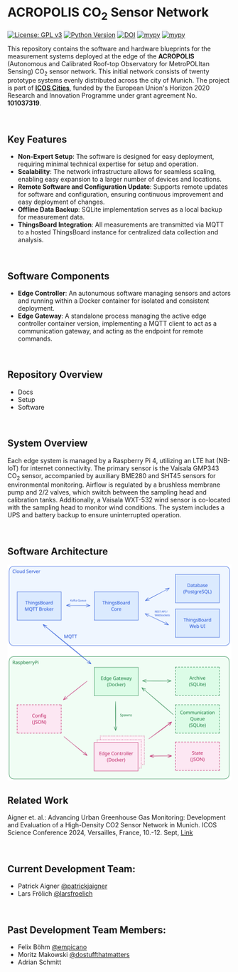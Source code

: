 # ACROPOLIS CO<sub>2</sub> Sensor Network
[![License: GPL v3](https://img.shields.io/badge/License-GPLv3-blue.svg)](https://www.gnu.org/licenses/gpl-3.0)
[![Python Version](https://img.shields.io/badge/python-3.12%2B-blue.svg)](https://www.python.org/downloads/release/python-3120/)
[![DOI](https://zenodo.org/badge/DOI/10.5281/zenodo.15849217.svg)](https://doi.org/10.5281/zenodo.15849217)
[![mypy](https://github.com/tum-esm/ACROPOLIS-edge/actions/workflows/test-controller.yaml/badge.svg)](https://github.com/tum-esm/ACROPOLIS-edge/actions)
[![mypy](https://github.com/tum-esm/ACROPOLIS-edge/actions/workflows/test-gateway.yaml/badge.svg)](https://github.com/tum-esm/ACROPOLIS-edge/actions)


This repository contains the software and hardware blueprints for the measurement systems deployed at the edge of the **ACROPOLIS** (Autonomous and Calibrated Roof-top Observatory for MetroPOLItan Sensing) CO<sub>2</sub> sensor network. This initial network consists of twenty prototype systems evenly distributed across the city of Munich. The project is part of [**ICOS Cities**](https://www.icos-cp.eu/projects/icos-cities), funded by the European Union's Horizon 2020 Research and Innovation Programme under grant agreement No. **101037319**.

<br/>

## Key Features

- **Non-Expert Setup**: The software is designed for easy deployment, requiring minimal technical expertise for setup and operation.
- **Scalability**: The network infrastructure allows for seamless scaling, enabling easy expansion to a larger number of devices and locations.
- **Remote Software and Configuration Update**: Supports remote updates for software and configuration, ensuring continuous improvement and easy deployment of changes.
- **Offline Data Backup**: SQLite implementation serves as a local backup for measurement data.
- **ThingsBoard Integration**: All measurements are transmitted via MQTT to a hosted ThingsBoard instance for centralized data collection and analysis.

<br/>

## Software Components

- **Edge Controller**: An autonumous software managing sensors and actors and running within a Docker container for isolated and consistent deployment.
- **Edge Gateway**: A standalone process managing the active edge controller container version, implementing a MQTT client to act as a communication gateway, and acting as the endpoint for remote commands.

<br/>

## Repository Overview

- Docs
- Setup
- Software

<br/>

## System Overview

Each edge system is managed by a Raspberry Pi 4, utilizing an LTE hat (NB-IoT) for internet connectivity. The primary sensor is the Vaisala GMP343 CO<sub>2</sub> sensor, accompanied by auxiliary BME280 and SHT45 sensors for environmental monitoring. Airflow is regulated by a brushless membrane pump and 2/2 valves, which switch between the sampling head and calibration tanks. Additionally, a Vaisala WXT-532 wind sensor is co-located with the sampling head to monitor wind conditions. The system includes a UPS and battery backup to ensure uninterrupted operation.

<br/>

## Software Architecture

<img src="docs/pictures/ACROPOLIS-Architecture.svg">

<br/>

## Related Work

Aigner et. al.: Advancing Urban Greenhouse Gas Monitoring: Development and Evaluation of a High-Density CO2 Sensor Network in Munich. ICOS Science Conference 2024, Versailles, France, 10.-12. Sept, [Link](https://www.icos-cp.eu/news-and-events/science-conference/icos2024sc/all-abstracts)

<br/>

## Current Development Team:

- Patrick Aigner [@patrickjaigner](https://github.com/patrickjaigner)
- Lars Frölich [@larsfroelich](https://github.com/larsfroelich)

<br/>

## Past Development Team Members:

- Felix Böhm [@empicano](https://github.com/empicano)
- Moritz Makowski [@dostuffthatmatters](https://github.com/dostuffthatmatters)
- Adrian Schmitt
